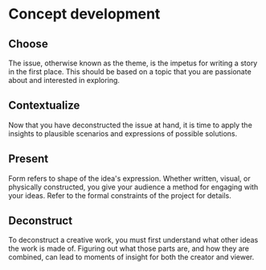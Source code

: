 # Concept development
## Choose
The issue, otherwise known as the theme, is the impetus for writing a story in the first place. This should be based on a topic that you are passionate about and interested in exploring.

## Contextualize
Now that you have deconstructed the issue at hand, it is time to apply the insights to plausible scenarios and expressions of possible solutions.

## Present
Form refers to shape of the idea's expression. Whether written, visual, or physically constructed, you give your audience a method for engaging with your ideas. Refer to the formal constraints of the project for details.

## Deconstruct
To deconstruct a creative work, you must first understand what other ideas the work is made of. Figuring out what those parts are, and how they are combined, can lead to moments of insight for both the creator and viewer.
